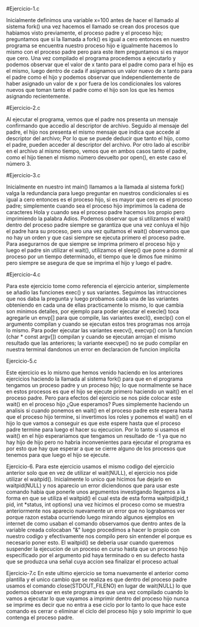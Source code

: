 #Ejercicio-1.c

Inicialmente definimos una variable x=100 antes de hacer el llamado al sistema 
fork() una vez hacemos el llamado se crean dos procesos que habiamos visto
previamente, el proceso padre y el proceso hijo; preguntamos que si la llamada a
fork() es igual a cero entonces en nuestro programa se encuentra nuestro proceso 
hijo e igualmente hacemos lo mismo con el proceso padre pero para este item 
preguntamos si es mayor que cero. Una vez compilado el programa procedemos a 
ejecutarlo y podemos observar que el valor de x tanto para el padre como para el 
hijo es el mismo, luego dentro de cada if asignamos un valor nuevo de x tanto para
el padre como el hijo y podemos observar que independientemente de haber asignado
un valor de x por fuera de los condicionales los valores nuevos que toman tanto el 
padre como el hijo son los que les hemos asignando recientemente.

#Ejercicio-2.c

Al ejecutar el programa, vemos que el padre nos presenta un mensaje confirmando
que accedio al descriptor de archivo. Seguido al mensaje del padre, el hijo nos 
presenta el mismo mensaje que indica que accede al descriptor del archivo; Por lo
que se puede deducir que tanto el hijo, como el padre, pueden acceder al 
descriptor del archivo.
Por otro lado al escribir en el archivo al mismo tiempo, vemos que en ambos casos
tanto el padre, como el hijo tienen el mismo número devuelto por open(), en este
caso el nùmero 3.


#Ejercicio-3.c

Inicialmente en nuestro int main() llamamos a la llamada al sistema fork() 
valga la redundancia para luego preguntar en nuestros condicionales si es 
igual a cero entonces es el proceso hijo, si es mayor que cero es el proceso
padre; simplemente cuando sea el proceso hijo imprimimos la cadena de 
caracteres Hola y cuando sea el proceso padre hacemos los propio pero
imprimiendo la palabra Adios. Podemos observar que si utilizamos el wait()
dentro del proceso padre siempre se garantiza que una vez conluya el hijo
el padre hara su proceso, pero una vez quitamos el wait() observamos que
no hay un orden y que casi siempre se ejecuta primero el proceso padre. Para
asegurarnos de que siempre se imprima primero el proceso hijo y luego el padre
sin utilizar el wait(), utilizamos el sleep() que pone a dormir al proceso
por un tiempo determinado, el tiempo que le dimos fue minimo pero siempre 
se asegura de que se imprima el hijo y luego el padre.

#Ejercicio-4.c

Para este ejercicio tome como referencia el ejercicio anterior, simplemente se 
añadio las funciones exec() y sus variantes. Seguimos las intrucciones que nos
daba la pregunta y luego probamos cada una de las variantes obteniendo en cada
una de ellas practicamente lo mismo, lo que cambia son minimos detalles, por 
ejemplo para poder ejecutar el execle() toca agregarle un envp[] para que 
compile, las variantes execl(), execlp() con el argumento compilan y cuando se 
ejecutan estos tres programas nos arroja lo mismo. Para poder ejecutar las
variantes execv(), execvp() con la funcion (char * const argv[]) compilan y
cuando se ejecutan arrojan el mismo resultado que las anteriores; la variante 
execvpe() no se pudo compilar en nuestra terminal dandonos un error en declaracion
de funcion implicita

Ejercicio-5.c

Este ejercicio es lo mismo que hemos venido haciendo en los anteriores ejercicios
haciendo la llamada al sistema fork() para que en el programa tengamos un proceso
padre y un proceso hijo; lo que normalmente se hace en estos procesos es que el
hijo se ejecute primero haciendo un wait() en el proceso padre. Pero para efectos
del ejercicio se nos pide colocar este wait() en el proceso hijo ¿Que esperamos?
Pues simplemente haciendo un analisis si cuando ponemos en wait() en el proceso
padre este espera hasta que el proceso hijo termine, si invertimos los roles y
ponemos el wait() en el hijo lo que vamos a conseguir es que este espere hasta
que el proceso padre termine para luego el hacer su ejecucion. Por lo tanto
si usamos el wait() en el hijo esperariamos que tengamos un resultado de -1 ya
que no hay hijo de hijo pero no habria inconvenientes para ejecutar el programa 
es por esto que hay que esperar a que se cierre alguno de los procesos que tenemos
para que luego el hijo se ejecute.

Ejercicio-6.
Para este ejercicio usamos el mismo codigo del ejercicio anterior solo que en
vez de utilizar el wait(NULL), el ejercicio nos pide utilizar el waitpid().
Inicialmente lo unico que hicimos fue dejarlo en waitpid(NULL) y nos aparecio
un error diciendonos que para usar este comando habia que ponerle unos argumentos
investigando llegamos a la forma en que se utiliza el waitpid() el cual esta de
esta forma waitpid(pid_t pid, int *status, int options) una vez hicimos el proceso
como se muestra anteriormente nos aparecio nuevamente un error que no lograbamos
ver porque razon estaba ocurriendo luego mirando algunos ejemplos en internet de
como usaban el comando observamos que dentro antes de la variable creada colocaban
"&" luego procedimos a hacer lo propio con nuestro codigo y efectivamente nos
compilo pero sin entender el porque es necesario poner esto.
El waitpid() se deberia usar cuando queremos suspender la ejecucion de un proceso
en curso hasta que un proceso hijo especificado por el argumento pid haya terminado o
en su defecto hasta que se produzca una señal cuya accion sea finalizar el proceso
actual

Ejercicio-7.c
En este ultimo ejercicio se toma nuevamente el anterior como plantilla y el unico
cambio que se realiza es que dentro del proceso padre usamos el comando 
close(STDOUT_FILENO) en lugar de wait(NULL) lo que podemos observar en este programa
es que una vez compilado cuando lo vamos a ejecutar lo que vayamos a imprimir dentro
del proceso hijo nunca se imprime es decir que no entra a ese ciclo por lo tanto
lo que hace este comando es cerrar o eliminar el ciclo del proceso hijo y solo
imprimir lo que contenga el proceso padre.
